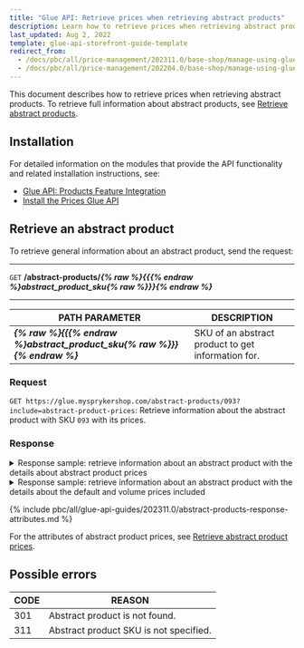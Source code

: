 ```yaml
---
title: "Glue API: Retrieve prices when retrieving abstract products"
description: Learn how to retrieve prices when retrieving abstract products.
last_updated: Aug 2, 2022
template: glue-api-storefront-guide-template
redirect_from:
  - /docs/pbc/all/price-management/202311.0/base-shop/manage-using-glue-api/retrieve-prices-when-retrieving-abstract-products.html
  - /docs/pbc/all/price-management/202204.0/base-shop/manage-using-glue-api/glue-api-retrieve-prices-when-retrieving-abstract-products.html
---
```


This document describes how to retrieve prices when retrieving abstract products. To retrieve full information about abstract products, see [Retrieve abstract products](/docs/pbc/all/product-information-management/{{site.version}}/base-shop/manage-using-glue-api/abstract-products/glue-api-retrieve-abstract-products.html).

## Installation

For detailed information on the modules that provide the API functionality and related installation instructions, see:
* [Glue API: Products Feature Integration](/docs/pbc/all/product-information-management/{{page.version}}/base-shop/install-and-upgrade/install-glue-api/install-the-product-glue-api.html)
* [Install the Prices Glue API](/docs/pbc/all/price-management/{{site.version}}/base-shop/install-and-upgrade/install-the-product-price-glue-api.html)



## Retrieve an abstract product

To retrieve general information about an abstract product, send the request:

---
`GET` **/abstract-products/*{% raw %}{{{% endraw %}abstract_product_sku{% raw %}}}{% endraw %}***

---


| PATH PARAMETER | DESCRIPTION |
| --- | --- |
| ***{% raw %}{{{% endraw %}abstract_product_sku{% raw %}}}{% endraw %}*** | SKU of an abstract product to get information for. |

### Request

`GET https://glue.mysprykershop.com/abstract-products/093?include=abstract-product-prices`: Retrieve information about the abstract product with SKU `093` with its prices.


### Response

<details><summary markdown='span'>Response sample: retrieve information about an abstract product with the details about abstract product prices</summary>

```json
{
    "data": {
        "type": "abstract-products",
        "id": "001",
        "attributes": {
            "sku": "001",
            "averageRating": null,
            "reviewCount": 0,
            "name": "Canon IXUS 160",
            "description": "Add a personal touch Make shots your own with quick and easy control over picture settings such as brightness and colour intensity. Preview the results while framing using Live View Control and enjoy sharing them with friends using the 6.8 cm (2.7”) LCD screen. Combine with a Canon Connect Station and you can easily share your photos and movies with the world on social media sites and online albums like irista, plus enjoy watching them with family and friends on an HD TV. Effortlessly enjoy great shots of friends thanks to Face Detection technology. It detects multiple faces in a single frame making sure they remain in focus and with optimum brightness. Face Detection also ensures natural skin tones even in unusual lighting conditions.",
            "attributes": {
                "megapixel": "20 MP",
                "flash_range_tele": "4.2-4.9 ft",
                "memory_slots": "1",
                "usb_version": "2",
                "brand": "Canon",
                "color": "Red"
            },
            "superAttributesDefinition": [
                "color"
            ],
            "superAttributes": {
                "color": [
                    "Red"
                ]
            },
            "attributeMap": {
                "product_concrete_ids": [
                    "001_25904006"
                ],
                "super_attributes": {
                    "color": [
                        "Red"
                    ]
                },
                "attribute_variants": []
            },
            "metaTitle": "Canon IXUS 160",
            "metaKeywords": "Canon,Entertainment Electronics",
            "metaDescription": "Add a personal touch Make shots your own with quick and easy control over picture settings such as brightness and colour intensity. Preview the results whi",
            "attributeNames": {
                "megapixel": "Megapixel",
                "flash_range_tele": "Flash range (tele)",
                "memory_slots": "Memory slots",
                "usb_version": "USB version",
                "brand": "Brand",
                "color": "Color"
            },
            "url": "/en/canon-ixus-160-1"
        },
        "links": {
            "self": "https://glue.mysprykershop.com/abstract-products/001?include=abstract-product-prices"
        },
        "relationships": {
            "abstract-product-prices": {
                "data": [
                    {
                        "type": "abstract-product-prices",
                        "id": "001"
                    }
                ]
            }
        }
    },
    "included": [
        {
            "type": "abstract-product-prices",
            "id": "001",
            "attributes": {
                "price": 9999,
                "prices": [
                    {
                        "priceTypeName": "DEFAULT",
                        "netAmount": null,
                        "grossAmount": 9999,
                        "currency": {
                            "code": "EUR",
                            "name": "Euro",
                            "symbol": "€"
                        }
                    },
                    {
                        "priceTypeName": "ORIGINAL",
                        "netAmount": null,
                        "grossAmount": 12564,
                        "currency": {
                            "code": "EUR",
                            "name": "Euro",
                            "symbol": "€"
                        }
                    }
                ]
            },
            "links": {
                "self": "https://glue.mysprykershop.com/abstract-products/001/abstract-product-prices"
            }
        }
    ]
}
```
</details>

<details><summary markdown='span'>Response sample: retrieve information about an abstract product with the details about the default and volume prices included</summary>

```json
{
    "data": {
        "type": "abstract-products",
        "id": "093",
        "attributes": {
            "sku": "093",
            "merchantReference": "MER000001",
            "averageRating": 4.3,
            "reviewCount": 4,
            "name": "Sony SmartWatch 3",
            "description": "The way you like it Whatever your lifestyle SmartWatch 3 SWR50 can be made to suit it. You can choose from a range of wrist straps – formal, sophisticated, casual, vibrant colours and fitness style, all made from the finest materials. Designed to perform and impress, this smartphone watch delivers a groundbreaking combination of technology and style. Downloadable apps let you customise your SmartWatch 3 SWR50 and how you use it.  Tell SmartWatch 3 SWR50 smartphone watch what you want and it will do it. Search. Command. Find.",
            "attributes": {
                "internal_ram": "512 MB",
                "flash_memory": "4 GB",
                "weight": "45 g",
                "protection_feature": "Water resistent",
                "brand": "Sony",
                "color": "Yellow"
            },
            "superAttributesDefinition": [
                "flash_memory",
                "color"
            ],
            "superAttributes": {
                "color": [
                    "Silver"
                ]
            },
            "attributeMap": {
                "product_concrete_ids": [
                    "093_24495843"
                ],
                "super_attributes": {
                    "color": [
                        "Silver"
                    ]
                },
                "attribute_variants": []
            },
            "metaTitle": "Sony SmartWatch 3",
            "metaKeywords": "Sony,Smart Electronics",
            "metaDescription": "The way you like it Whatever your lifestyle SmartWatch 3 SWR50 can be made to suit it. You can choose from a range of wrist straps – formal, sophisticated,",
            "attributeNames": {
                "internal_ram": "Internal RAM",
                "flash_memory": "Flash memory",
                "weight": "Weight",
                "protection_feature": "Protection feature",
                "brand": "Brand",
                "color": "Color"
            },
            "url": "/en/sony-smartwatch-3-93"
        },
        "links": {
            "self": "https://glue.mysprykershop.com/abstract-products/093?include=abstract-product-prices"
        },
        "relationships": {
            "abstract-product-prices": {
                "data": [
                    {
                        "type": "abstract-product-prices",
                        "id": "093"
                    }
                ]
            }
        }
    },
    "included": [
        {
            "type": "abstract-product-prices",
            "id": "093",
            "attributes": {
                "price": 24899,
                "prices": [
                    {
                        "priceTypeName": "DEFAULT",
                        "netAmount": null,
                        "grossAmount": 24899,
                        "currency": {
                            "code": "EUR",
                            "name": "Euro",
                            "symbol": "€"
                        },
                        "volumePrices": [
                            {
                                "netAmount": 150,
                                "grossAmount": 165,
                                "quantity": 5
                            },
                            {
                                "netAmount": 145,
                                "grossAmount": 158,
                                "quantity": 10
                            },
                            {
                                "netAmount": 140,
                                "grossAmount": 152,
                                "quantity": 20
                            }
                        ]
                    }
                ]
            },
            "links": {
                "self": "https://glue.mysprykershop.com/abstract-products/093/abstract-product-prices"
            }
        }
    ]
}
```
</details>





<a name="abstract-products-response-attributes"></a>

{% include pbc/all/glue-api-guides/202311.0/abstract-products-response-attributes.md %} <!-- To edit, see /_includes/pbc/all/glue-api-guides/202311.0/abstract-products-response-attributes.md -->


For the attributes of abstract product prices, see [Retrieve abstract product prices](/docs/pbc/all/price-management/{{site.version}}/base-shop/manage-using-glue-api/glue-api-retrieve-abstract-product-prices.html).


## Possible errors

| CODE | REASON |
|-|-|
| 301 | Abstract product is not found. |
| 311 | Abstract product SKU is not specified. |
